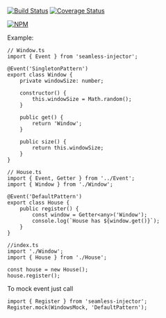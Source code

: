 [![Build Status](https://travis-ci.org/vforv/seamless-injector.svg?branch=master)](https://travis-ci.org/vforv/seamless-injector)
[![Coverage Status](https://coveralls.io/repos/github/vforv/seamless-injector/badge.svg?branch=master)](https://coveralls.io/github/vforv/seamless-injector?branch=master)

[![NPM](https://nodei.co/npm/seamless-injector.png?downloads=true&downloadRank=true&stars=true)](https://nodei.co/npm/seamless-injector/)

Example:

```
// Window.ts
import { Event } from 'seamless-injector';

@Event('SingletonPattern')
export class Window {
    private windowSize: number;

    constructor() {
        this.windowSize = Math.random();
    }

    public get() {
        return 'Window';
    }

    public size() {
        return this.windowSize;
    }
}
```

```
// House.ts
import { Event, Getter } from '../Event';
import { Window } from './Window';

@Event('DefaultPattern')
export class House {
    public register() {
        const window = Getter<any>('Window');
        console.log(`House has ${window.get()}`);
    }
}
```

```
//index.ts
import './Window';
import { House } from './House';

const house = new House();
house.register();
```

To mock event just call

```
import { Register } from 'seamless-injector';
Register.mock(WindowsMock, 'DefaultPattern');
```